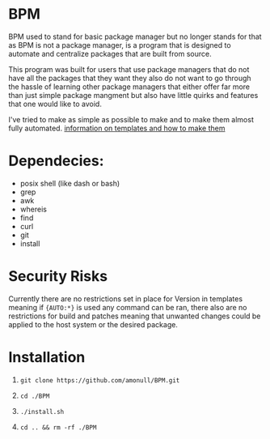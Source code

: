# BPM

BPM used to stand for basic package manager but no longer stands for that as BPM is not a package manager, is a program that is designed to automate and centralize packages that are built from source.

This program was built for users that use package managers that do not have all the packages that they want they also do not want to go through the hassle of learning other package managers that either offer far more than just simple package mangment but also have little quirks and features that one would like to avoid.

I've tried to make as simple as possible to make and to make them almost fully automated. [information on templates and how to make them](https://github.com/amonull/BPM/tree/main/templates)

# Dependecies:
- posix shell (like dash or bash)
- grep
- awk
- whereis
- find
- curl
- git
- install

# Security Risks

Currently there are no restrictions set in place for Version in templates meaning if `{AUTO:*}` is used any command can be ran, there also are no restrictions for build and patches meaning that unwanted changes could be applied to the host system or the desired package.

# Installation

1. `git clone https://github.com/amonull/BPM.git`

2. `cd ./BPM`

3. `./install.sh`

4. `cd .. && rm -rf ./BPM`
